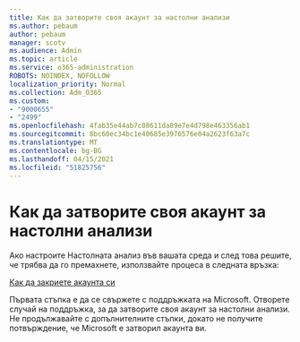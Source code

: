 ```yaml
---
title: Как да затворите своя акаунт за настолни анализи
ms.author: pebaum
author: pebaum
manager: scotv
ms.audience: Admin
ms.topic: article
ms.service: o365-administration
ROBOTS: NOINDEX, NOFOLLOW
localization_priority: Normal
ms.collection: Adm_O365
ms.custom:
- "9000655"
- "2499"
ms.openlocfilehash: 4fab35e44ab7c08611da89e7e4d798e463356ab1
ms.sourcegitcommit: 8bc60ec34bc1e40685e3976576e04a2623f63a7c
ms.translationtype: MT
ms.contentlocale: bg-BG
ms.lasthandoff: 04/15/2021
ms.locfileid: "51825756"
---
```

# <a name="how-to-close-your-desktop-analytics-account"></a>Как да затворите своя акаунт за настолни анализи

Ако настроите Настолната анализ във вашата среда и след това решите, че трябва да го премахнете, използвайте процеса в следната връзка:

[Как да закриете акаунта си](https://docs.microsoft.com/configmgr/desktop-analytics/account-close)

Първата стъпка е да се свържете с поддръжката на Microsoft. Отворете случай на поддръжка, за да затворите своя акаунт за настолни анализи. Не продължавайте с допълнителните стъпки, докато не получите потвърждение, че Microsoft е затворил акаунта ви.